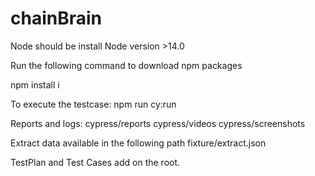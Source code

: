 # chainBrain

Node should be install 
Node version >14.0

Run the following command to download npm packages

npm install i

To execute the testcase:
npm run cy:run

Reports and logs:
cypress/reports
cypress/videos
cypress/screenshots

Extract data available in the following path
fixture/extract.json


TestPlan and Test Cases add on the root.
